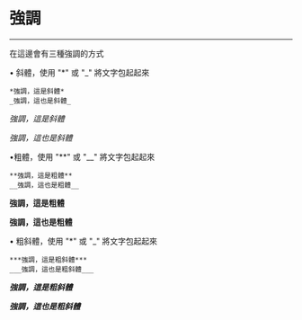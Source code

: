 # 強調

---
在這邊會有三種強調的方式

 • 斜體，使用 "*" 或 "_" 將文字包起起來
```
*強調，這是斜體*
_強調，這也是斜體_
```
*強調，這是斜體*

_強調，這也是斜體_

•粗體，使用 "**" 或 "__" 將文字包起起來

```
**強調，這是粗體**
__強調，這也是粗體__
```

**強調，這是粗體**

__強調，這也是粗體__

• 粗斜體，使用 "*" 或 "_" 將文字包起起來
```
***強調，這是粗斜體***
___強調，這也是粗斜體___
```
***強調，這是粗斜體***

___強調，這也是粗斜體___




